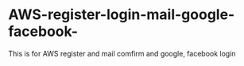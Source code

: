 # AWS-register-login-mail-google-facebook-
This is for AWS register and mail comfirm and google, facebook login
